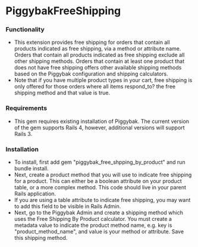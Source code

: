 PiggybakFreeShipping
================

### Functionality
* This extension provides free shipping for orders that contain all products indicated as free shipping, via a method or attribute name. Orders that contain all products indicated as free shipping exclude all other shipping methods. Orders that contain at least one product that does not have free shipping offers other available shipping methods based on the Piggybak configuration and shipping calculators.
* Note that if you have multiple product types in your cart, free shipping is only offered for those orders where all items respond\_to? the free shipping method and that value is true.

### Requirements
* This gem requires existing installation of Piggybak. The current version of the gem supports Rails 4, however, additional versions will support Rails 3.

### Installation
* To install, first add gem "piggybak\_free\_shpping\_by\_product" and run bundle install.
* Next, create a product method that you will use to indicate free shipping for a product. This can either be a boolean attribute on your product table, or a more complex method. This code should live in your parent Rails application.
* If you are using a table attribute to indicate free shipping, you may want to add this field to be visible in Rails Admin.
* Next, go to the Piggybak Admin and create a shipping method which uses the Free Shipping By Product calculator. You must create a metadata value to indicate the product method name, e.g. key is "product\_method\_name", and value is your method or attribute. Save this shipping method.
